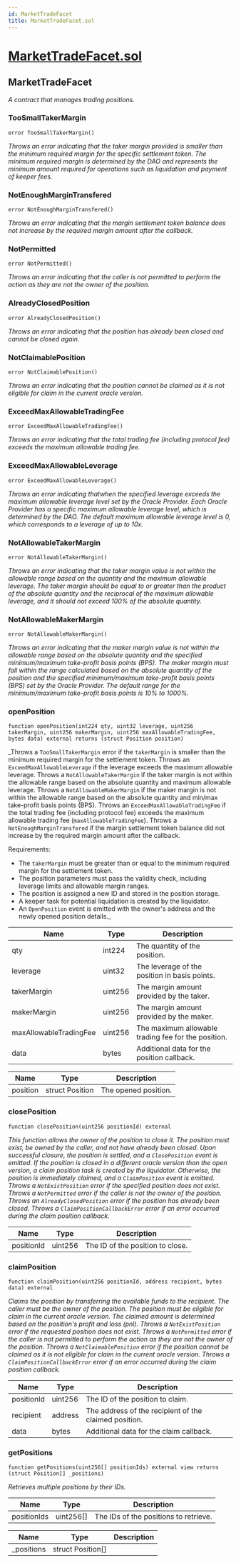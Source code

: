 ```yaml
---
id: MarketTradeFacet
title: MarketTradeFacet.sol
---
```

# [MarketTradeFacet.sol](https://github.com/chromatic-protocol/contracts/tree/main/contracts/core/facets/market/MarketTradeFacet.sol)

## MarketTradeFacet

_A contract that manages trading positions._

### TooSmallTakerMargin

```solidity
error TooSmallTakerMargin()
```

_Throws an error indicating that the taker margin provided is smaller than the minimum required margin for the specific settlement token.
     The minimum required margin is determined by the DAO and represents the minimum amount required for operations such as liquidation and payment of keeper fees._

### NotEnoughMarginTransfered

```solidity
error NotEnoughMarginTransfered()
```

_Throws an error indicating that the margin settlement token balance does not increase by the required margin amount after the callback._

### NotPermitted

```solidity
error NotPermitted()
```

_Throws an error indicating that the caller is not permitted to perform the action as they are not the owner of the position._

### AlreadyClosedPosition

```solidity
error AlreadyClosedPosition()
```

_Throws an error indicating that the position has already been closed and cannot be closed again._

### NotClaimablePosition

```solidity
error NotClaimablePosition()
```

_Throws an error indicating that the position cannot be claimed as it is not eligible for claim in the current oracle version._

### ExceedMaxAllowableTradingFee

```solidity
error ExceedMaxAllowableTradingFee()
```

_Throws an error indicating that the total trading fee (including protocol fee) exceeds the maximum allowable trading fee._

### ExceedMaxAllowableLeverage

```solidity
error ExceedMaxAllowableLeverage()
```

_Throws an error indicating thatwhen the specified leverage exceeds the maximum allowable leverage level set by the Oracle Provider.
     Each Oracle Provider has a specific maximum allowable leverage level, which is determined by the DAO.
     The default maximum allowable leverage level is 0, which corresponds to a leverage of up to 10x._

### NotAllowableTakerMargin

```solidity
error NotAllowableTakerMargin()
```

_Throws an error indicating that the taker margin value is not within the allowable range based on the quantity and the maximum allowable leverage.
     The taker margin should be equal to or greater than the product of the absolute quantity and the reciprocal of the maximum allowable leverage, and it should not exceed 100% of the absolute quantity._

### NotAllowableMakerMargin

```solidity
error NotAllowableMakerMargin()
```

_Throws an error indicating that the maker margin value is not within the allowable range based on the absolute quantity and the specified minimum/maximum take-profit basis points (BPS).
     The maker margin must fall within the range calculated based on the absolute quantity of the position and the specified minimum/maximum take-profit basis points (BPS) set by the Oracle Provider.
     The default range for the minimum/maximum take-profit basis points is 10% to 1000%._

### openPosition

```solidity
function openPosition(int224 qty, uint32 leverage, uint256 takerMargin, uint256 makerMargin, uint256 maxAllowableTradingFee, bytes data) external returns (struct Position position)
```

_Throws a `TooSmallTakerMargin` error if the `takerMargin` is smaller than the minimum required margin for the settlement token.
     Throws an `ExceedMaxAllowableLeverage` if the leverage exceeds the maximum allowable leverage.
     Throws a `NotAllowableTakerMargin` if the taker margin is not within the allowable range based on the absolute quantity and maximum allowable leverage.
     Throws a `NotAllowableMakerMargin` if the maker margin is not within the allowable range based on the absolute quantity and min/max take-profit basis points (BPS).
     Throws an `ExceedMaxAllowableTradingFee` if the total trading fee (including protocol fee) exceeds the maximum allowable trading fee (`maxAllowableTradingFee`).
     Throws a `NotEnoughMarginTransfered` if the margin settlement token balance did not increase by the required margin amount after the callback.

Requirements:
 - The `takerMargin` must be greater than or equal to the minimum required margin for the settlement token.
 - The position parameters must pass the validity check, including leverage limits and allowable margin ranges.
 - The position is assigned a new ID and stored in the position storage.
 - A keeper task for potential liquidation is created by the liquidator.
 - An `OpenPosition` event is emitted with the owner's address and the newly opened position details._

| Name | Type | Description |
| ---- | ---- | ----------- |
| qty | int224 | The quantity of the position. |
| leverage | uint32 | The leverage of the position in basis points. |
| takerMargin | uint256 | The margin amount provided by the taker. |
| makerMargin | uint256 | The margin amount provided by the maker. |
| maxAllowableTradingFee | uint256 | The maximum allowable trading fee for the position. |
| data | bytes | Additional data for the position callback. |

| Name | Type | Description |
| ---- | ---- | ----------- |
| position | struct Position | The opened position. |

### closePosition

```solidity
function closePosition(uint256 positionId) external
```

_This function allows the owner of the position to close it. The position must exist, be owned by the caller,
     and not have already been closed. Upon successful closure, the position is settled, and a `ClosePosition` event is emitted.
     If the position is closed in a different oracle version than the open version, a claim position task is created by the liquidator.
     Otherwise, the position is immediately claimed, and a `ClaimPosition` event is emitted.
     Throws a `NotExistPosition` error if the specified position does not exist.
     Throws a `NotPermitted` error if the caller is not the owner of the position.
     Throws an `AlreadyClosedPosition` error if the position has already been closed.
     Throws a `ClaimPositionCallbackError` error if an error occurred during the claim position callback._

| Name | Type | Description |
| ---- | ---- | ----------- |
| positionId | uint256 | The ID of the position to close. |

### claimPosition

```solidity
function claimPosition(uint256 positionId, address recipient, bytes data) external
```

_Claims the position by transferring the available funds to the recipient.
     The caller must be the owner of the position.
     The position must be eligible for claim in the current oracle version.
     The claimed amount is determined based on the position's profit and loss (pnl).
     Throws a `NotExistPosition` error if the requested position does not exist.
     Throws a `NotPermitted` error if the caller is not permitted to perform the action as they are not the owner of the position.
     Throws a `NotClaimablePosition` error if the position cannot be claimed as it is not eligible for claim in the current oracle version.
     Throws a `ClaimPositionCallbackError` error if an error occurred during the claim position callback._

| Name | Type | Description |
| ---- | ---- | ----------- |
| positionId | uint256 | The ID of the position to claim. |
| recipient | address | The address of the recipient of the claimed position. |
| data | bytes | Additional data for the claim callback. |

### getPositions

```solidity
function getPositions(uint256[] positionIds) external view returns (struct Position[] _positions)
```

_Retrieves multiple positions by their IDs._

| Name | Type | Description |
| ---- | ---- | ----------- |
| positionIds | uint256[] | The IDs of the positions to retrieve. |

| Name | Type | Description |
| ---- | ---- | ----------- |
| _positions | struct Position[] |  |

